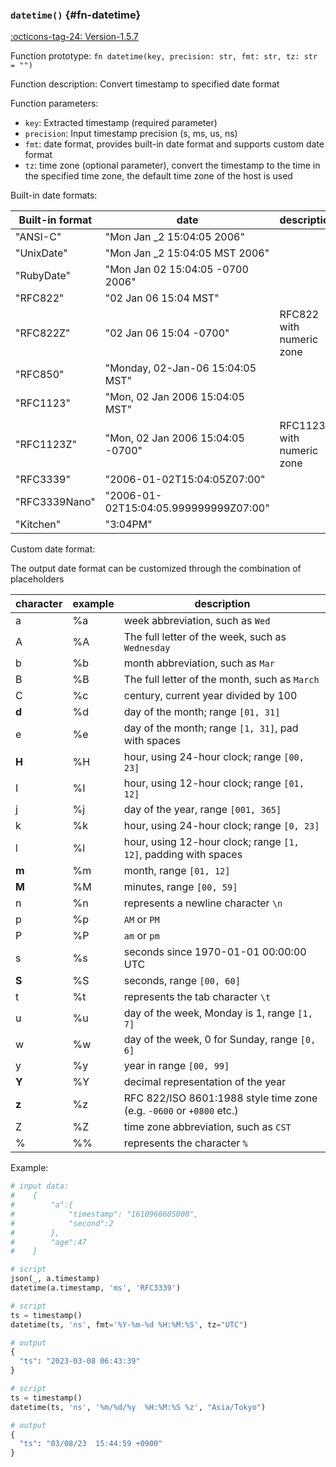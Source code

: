 ### `datetime()` {#fn-datetime}

[:octicons-tag-24: Version-1.5.7](../datakit/changelog.md#cl-1.5.7)

Function prototype: `fn datetime(key, precision: str, fmt: str, tz: str = "")`

Function description: Convert timestamp to specified date format

Function parameters:

- `key`: Extracted timestamp (required parameter)
- `precision`: Input timestamp precision (s, ms, us, ns)
- `fmt`: date format, provides built-in date format and supports custom date format
- `tz`: time zone (optional parameter), convert the timestamp to the time in the specified time zone, the default time zone of the host is used

Built-in date formats:

| Built-in format | date                                  | description               |
| -               | -                                     | -                         |
| "ANSI-C"        | "Mon Jan _2 15:04:05 2006"            |                           |
| "UnixDate"      | "Mon Jan _2 15:04:05 MST 2006"        |                           |
| "RubyDate"      | "Mon Jan 02 15:04:05 -0700 2006"      |                           |
| "RFC822"        | "02 Jan 06 15:04 MST"                 |                           |
| "RFC822Z"       | "02 Jan 06 15:04 -0700"               | RFC822 with numeric zone  |
| "RFC850"        | "Monday, 02-Jan-06 15:04:05 MST"      |                           |
| "RFC1123"       | "Mon, 02 Jan 2006 15:04:05 MST"       |                           |
| "RFC1123Z"      | "Mon, 02 Jan 2006 15:04:05 -0700"     | RFC1123 with numeric zone |
| "RFC3339"       | "2006-01-02T15:04:05Z07:00"           |                           |
| "RFC3339Nano"   | "2006-01-02T15:04:05.999999999Z07:00" |                           |
| "Kitchen"       | "3:04PM"                              |                           |


Custom date format:

The output date format can be customized through the combination of placeholders

| character | example | description |
| - | - | - |
| a | %a | week abbreviation, such as `Wed` |
| A | %A | The full letter of the week, such as `Wednesday`|
| b | %b | month abbreviation, such as `Mar` |
| B | %B | The full letter of the month, such as `March` |
| C | %c | century, current year divided by 100 |
| **d** | %d | day of the month; range `[01, 31]` |
| e | %e | day of the month; range `[1, 31]`, pad with spaces |
| **H** | %H | hour, using 24-hour clock; range `[00, 23]` |
| I | %I | hour, using 12-hour clock; range `[01, 12]` |
| j | %j | day of the year, range `[001, 365]` |
| k | %k | hour, using 24-hour clock; range `[0, 23]` |
| l | %l | hour, using 12-hour clock; range `[1, 12]`, padding with spaces |
| **m** | %m | month, range `[01, 12]` |
| **M** | %M | minutes, range `[00, 59]` |
| n | %n | represents a newline character `\n` |
| p | %p | `AM` or `PM` |
| P | %P | `am` or `pm` |
| s | %s | seconds since 1970-01-01 00:00:00 UTC |
| **S** | %S | seconds, range `[00, 60]` |
| t | %t | represents the tab character `\t` |
| u | %u | day of the week, Monday is 1, range `[1, 7]` |
| w | %w | day of the week, 0 for Sunday, range `[0, 6]` |
| y | %y | year in range `[00, 99]` |
| **Y** | %Y | decimal representation of the year|
| **z** | %z | RFC 822/ISO 8601:1988 style time zone (e.g. `-0600` or `+0800` etc.) |
| Z | %Z | time zone abbreviation, such as `CST` |
| % | %% | represents the character `%` |

Example:

```python
# input data:
#    {
#        "a":{
#            "timestamp": "1610960605000",
#            "second":2
#        },
#        "age":47
#    }

# script
json(_, a.timestamp)
datetime(a.timestamp, 'ms', 'RFC3339')
```


```python
# script
ts = timestamp()
datetime(ts, 'ns', fmt='%Y-%m-%d %H:%M:%S', tz="UTC")

# output
{
  "ts": "2023-03-08 06:43:39"
}
```

```python
# script
ts = timestamp()
datetime(ts, 'ns', '%m/%d/%y  %H:%M:%S %z', "Asia/Tokyo")

# output
{
  "ts": "03/08/23  15:44:59 +0900"
}
```
